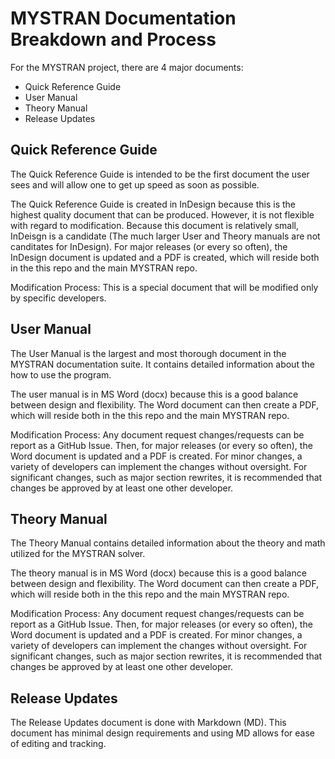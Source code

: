 # MYSTRAN Documentation Breakdown and Process

For the MYSTRAN project, there are 4 major documents:
- Quick Reference Guide
- User Manual
- Theory Manual
- Release Updates

## Quick Reference Guide

The Quick Reference Guide is intended to be the first document the user sees and will allow one to get up speed as soon as possible.

The Quick Reference Guide is created in InDesign because this is the highest quality document that can be produced. However, it is not flexible with regard to modification. Because this document is relatively small, InDeisgn is a candidate (The much larger User and Theory manuals are not canditates for InDesign). For major releases (or every so often), the InDesign document is updated and a PDF is created, which will reside both in the this repo and the main MYSTRAN repo.

Modification Process:
This is a special document that will be modified only by specific developers.

## User Manual

The User Manual is the largest and most thorough document in the MYSTRAN documentation suite. It contains detailed information about the how to use the program.

The user manual is in MS Word (docx) because this is a good balance between design and flexibility. The Word document can then create a PDF, which will reside both in the this repo and the main MYSTRAN repo.

Modification Process:
Any document request changes/requests can be report as a GitHub Issue. Then, for major releases (or every so often), the Word document is updated and a PDF is created. For minor changes, a variety of developers can implement the changes without oversight.
For significant changes, such as major section rewrites, it is recommended that changes be approved by at least one other developer.

## Theory Manual

The Theory Manual contains detailed information about the theory and math utilized for the MYSTRAN solver.

The theory manual is in MS Word (docx) because this is a good balance between design and flexibility. The Word document can then create a PDF, which will reside both in the this repo and the main MYSTRAN repo.

Modification Process:
Any document request changes/requests can be report as a GitHub Issue. Then, for major releases (or every so often), the Word document is updated and a PDF is created. For minor changes, a variety of developers can implement the changes without oversight.
For significant changes, such as major section rewrites, it is recommended that changes be approved by at least one other developer.

## Release Updates

The Release Updates document is done with Markdown (MD). This document has minimal design requirements and using MD allows for ease of editing and tracking.
